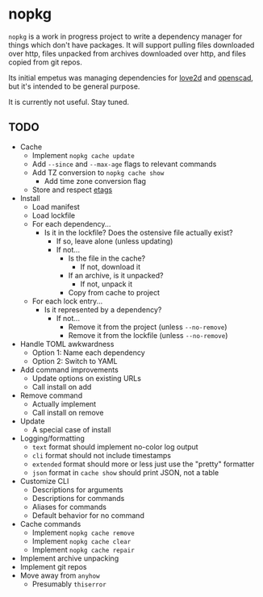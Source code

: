 # nopkg

`nopkg` is a work in progress project to write a dependency manager for things which don't have packages. It will support pulling files downloaded over http, files unpacked from archives downloaded over http, and files copied from git repos.

Its initial empetus was managing dependencies for [love2d](https://love2d.org/) and [openscad](https://openscad.org/), but it's intended to be general purpose.

It is currently not useful. Stay tuned.

## TODO

- Cache
  - Implement `nopkg cache update`
  - Add `--since` and `--max-age` flags to relevant commands
  - Add TZ conversion to `nopkg cache show`
    - Add time zone conversion flag
  - Store and respect [etags](https://en.wikipedia.org/wiki/HTTP_ETag)
- Install
  - Load manifest
  - Load lockfile
  - For each dependency...
    - Is it in the lockfile? Does the ostensive file actually exist?
      - If so, leave alone (unless updating)
      - If not...
        - Is the file in the cache?
          - If not, download it
        - If an archive, is it unpacked?
          - If not, unpack it
        - Copy from cache to project
  - For each lock entry...
    - Is it represented by a dependency?
      - If not...
        - Remove it from the project (unless `--no-remove`)
        - Remove it from the lockfile (unless `--no-remove`)
- Handle TOML awkwardness
  - Option 1: Name each dependency
  - Option 2: Switch to YAML
- Add command improvements
  - Update options on existing URLs
  - Call install on add
- Remove command
  - Actually implement
  - Call install on remove
- Update
  - A special case of install
- Logging/formatting
  - `text` format should implement no-color log output
  - `cli` format should not include timestamps
  - `extended` format should more or less just use the "pretty" formatter
  - `json` format in `cache show` should print JSON, not a table
- Customize CLI
  - Descriptions for arguments
  - Descriptions for commands
  - Aliases for commands
  - Default behavior for no command
- Cache commands
  - Implement `nopkg cache remove`
  - Implement `nopkg cache clear`
  - Implement `nopkg cache repair`
- Implement archive unpacking
- Implement git repos
- Move away from `anyhow`
  - Presumably `thiserror`
